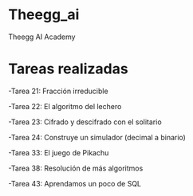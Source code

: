 # Theegg_ai

Theegg AI Academy

# Tareas realizadas

-Tarea 21: Fracción irreducible

-Tarea 22: El algoritmo del lechero

-Tarea 23: Cifrado y descifrado con el solitario

-Tarea 24: Construye un simulador (decimal a binario)

-Tarea 33: El juego de Pikachu

-Tarea 38: Resolución de más algoritmos

-Tarea 43: Aprendamos un poco de SQL
